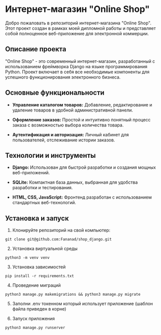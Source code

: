 # Интернет-магазин "Online Shop"

Добро пожаловать в репозиторий интернет-магазина "Online Shop". Этот проект создан в рамках моей дипломной работы и представляет собой полноценное веб-приложение для электронной коммерции.

## Описание проекта

"Online Shop" - это современный интернет-магазин, разработанный с использованием фреймворка Django на языке программирования Python. Проект включает в себя все необходимые компоненты для успешного функционирования электронного бизнеса.

## Основные функциональности

- **Управление каталогом товаров:** Добавление, редактирование и удаление товаров в удобной административной панели.

- **Оформление заказов:** Простой и интуитивно понятный процесс заказа с возможностью выбора количества товара.

- **Аутентификация и авторизация:** Личный кабинет для пользователей, отслеживание истории заказов.

## Технологии и инструменты

- **Django:** Использован для быстрой разработки и создания мощных веб-приложений.

- **SQLite:** Компактная база данных, выбранная для удобства разработки и тестирования.

- **HTML, CSS, JavaScript:** Фронтенд разработан с использованием стандартных веб-технологий.

## Установка и запуск

1. Клонируйте репозиторий на свой компьютер:

```git clone git@github.com:Fananad/shop_django.git```

2.  Установка виртуальной среды

```python3 -m venv venv```

3. Установка зависимостей

```pip install -r requirements.txt```

4. Проведение миграций 

```python3 manage.py makemigrations && python3 manage.py migrate```

5. Заполни .env токенном который использует приложение (шаблон файла приведен в корне)

6. Запуск приложения

```python3 manage.py runserver```


